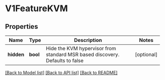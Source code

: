 # V1FeatureKVM

## Properties
Name | Type | Description | Notes
------------ | ------------- | ------------- | -------------
**hidden** | **bool** | Hide the KVM hypervisor from standard MSR based discovery. Defaults to false | [optional] 

[[Back to Model list]](../README.md#documentation-for-models) [[Back to API list]](../README.md#documentation-for-api-endpoints) [[Back to README]](../README.md)


